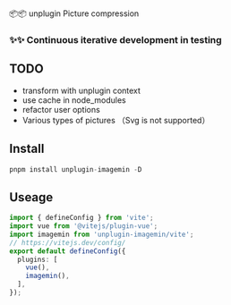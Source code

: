 📦📦          unplugin Picture compression


### ✨✨ Continuous iterative development in testing

## TODO 
- transform with unplugin context
- use cache in node_modules
- refactor user options 
- Various types of pictures （Svg is not supported）


## Install

```ts
pnpm install unplugin-imagemin -D
```


## Useage

```ts
import { defineConfig } from 'vite';
import vue from '@vitejs/plugin-vue';
import imagemin from 'unplugin-imagemin/vite';
// https://vitejs.dev/config/
export default defineConfig({
  plugins: [
    vue(),
    imagemin(),
  ],
});

```


